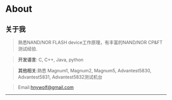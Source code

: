 # About 


## 关于我 

> 熟悉NAND/NOR FLASH device工作原理，有丰富的NAND/NOR CP&FT测试经验.


> **开发语言**: C, C++, Java, python 

> **其他相关**:熟悉 Magnum1, Magnum2, Magnum5, Advantest5830, Advantest5831, Advantest5832测试机台


> Email:hnywolf@gmail.com
-----

